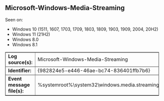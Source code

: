 ## Microsoft-Windows-Media-Streaming

Seen on:
* Windows 10 (1511, 1607, 1703, 1709, 1803, 1809, 1903, 1909, 2004, 20H2)
* Windows 11 (21H2)
* Windows 8.0
* Windows 8.1

<table border="1" class="docutils">
  <tbody>
    <tr>
      <td><b>Log source(s):</b></td>
      <td>Microsoft-Windows-Media-Streaming</td>
    </tr>
    <tr>
      <td><b>Identifier:</b></td>
      <td>{982824e5-e446-46ae-bc74-836401ffb7b6}</td>
    </tr>
    <tr>
      <td><b>Event message file(s):</b></td>
      <td>%systemroot%\system32\windows.media.streaming.dll</td>
    </tr>
  </tbody>
</table>

&nbsp;

